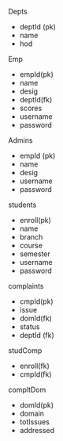 Depts 
-   deptId (pk)
-   name 
-   hod

Emp
-   empId(pk)
-   name
-   desig
-   deptId(fk)
-   scores
-   username
-   password

Admins
-   empId (pk)
-   name
-   desig
-   username
-   password

students
-   enroll(pk)
-   name
-   branch
-   course
-   semester
-   username
-   password

complaints
-   cmpId(pk)
-   issue
-   domId(fk)
-   status
-   deptId (fk)

studComp
-   enroll(fk)
-   cmpId(fk)

compltDom
-   domId(pk)
-   domain
-   totIssues
-   addressed